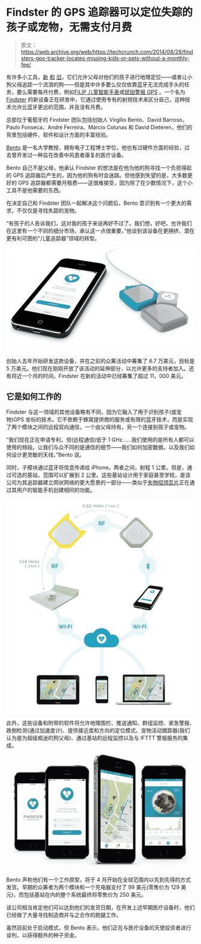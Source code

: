 # Findster 的 GPS 追踪器可以定位失踪的孩子或宠物，无需支付月费 

> 原文：<https://web.archive.org/web/https://techcrunch.com/2014/08/28/findsters-gps-tracker-locates-missing-kids-or-pets-without-a-monthly-fee/>

有许多小工具，[新](https://web.archive.org/web/20221007150808/https://beta.techcrunch.com/2014/04/30/tinitell-kickstarter/) [和](https://web.archive.org/web/20221007150808/https://beta.techcrunch.com/2014/03/16/hands-on-with-hereo-the-small-and-simple-gps-watch-made-especially-for-kids/) [旧](https://web.archive.org/web/20221007150808/http://www.amazon.com/s/ref=nb_sb_ss_i_0_11?url=search-alias%3Daps&field-keywords=gps+child+tracker&sprefix=gps+child+t%2Caps%2C223&rh=i%3Aaps%2Ck%3Agps+child+tracker)，它们允许父母对他们的孩子进行地理定位——或者让小狗父母追踪一个流浪的狗——但是其中许多要么仅仅依靠蓝牙无法完成手头的任务，要么需要每月付费，例如[FiLIP 儿童智能手表](https://web.archive.org/web/20221007150808/http://webshop.myfilip.com/)或[琥珀警报 GPS](https://web.archive.org/web/20221007150808/http://www.amberalertgps.com/) 。一个名为 [Findster](https://web.archive.org/web/20221007150808/http://www.getfindster.com/) 的新设备正在研发中，它通过使用专有的射频技术来区分自己，这种技术允许比蓝牙更远的范围，并且没有月费。

总部位于葡萄牙的 Findster 团队包括创始人 Virgílio Bento、David Barroso、Paulo Fonseca、André Ferreira、Márcio Colunas 和 David Dieteren，他们的背景包括硬件、软件和设计方面的丰富经验。

[Bento](https://web.archive.org/web/20221007150808/http://pt.linkedin.com/in/vbento/en) 是一名大学教授，拥有电子工程博士学位，他也有过硬件方面的经验，过去曾开发过一种旨在改善中风患者康复的医疗设备。

Bento 自己不是父母，他承认 Findster 的想法是在他为他的狗寻找一个负担得起的 GPS 追踪器后产生的，因为他的狗有时会迷路。但他感到失望的是，大多数更好的 GPS 追踪器都需要月租费——这很难接受，因为除了在少数情况下，这个小工具不是他需要的东西。

在决定自己和 Findster 团队一起解决这个问题后，Bento 意识到有一个更大的需求，不仅仅是寻找失踪的宠物。

“有孩子的人告诉我们，这对我的孩子来说再好不过了。我们想，好吧，也许我们在这里有一个不同的细分市场，承认这一点很重要，”他谈到该设备在更拥挤、潜在更有利可图的“儿童追踪器”领域的转型。

![20140514154932-_two_devices](img/c30c0dce140bd2c828714ec9af60bb9e.png)

创始人去年开始研发这款设备，并在之前的众筹活动中筹集了 6.7 万美元，目标是 5 万美元。他们现在刚刚开放了该活动的延伸部分，以允许更多的支持者加入。还有将近一个月的时间，Findster 在新的活动中已经筹集了超过 11，000 美元。

## 它是如何工作的

Findster 与这一领域的其他设备略有不同，因为它融入了用于识别孩子(或宠物)GPS 坐标的技术。它不依赖于蜂窝提供商的服务或有限的蓝牙技术，而是实现了两个模块之间的远程双向通信，一个由父母持有，另一个连接到孩子或宠物。

“我们现在正在申请专利，但(远程通信)低于 1 GHz……我们使用的是所有人都可以使用的频段。让我们与众不同的是通信的细节——我们如何加密数据，以及我们如何设计更灵敏的天线，”Bento 说。

同时，子模块通过蓝牙将信息传递给 iPhone。两者之间，射程 1 公里。但是，通过可选的基站，范围可以扩展到 2 公里。这些基站设计用于家庭甚至学校，是该公司为其追踪器建立网状网络的更大愿景的一部分——类似于[失物招领瓦片](https://web.archive.org/web/20221007150808/https://beta.techcrunch.com/2014/06/12/tile-the-lost-item-tracker-with-millions-in-crowdfunding-was-worth-the-wait/)正在通过其用户的智能手机创建相同的功能。

![20140514183134-Ecosystem](img/e86963eac9d8d3a073fc74343b8e94ec.png)

此外，这些设备和附带的软件将允许地理围栏、推送通知、群组监控、紧急警报、跌倒检测(通过加速度计)、提供接近度和方向的定位模式、宠物活动跟踪器(我们认为是为超级痴迷的狗父母)、通过基站的远程监控以及与 IFTTT 警报服务的集成。

![Composition_01](img/672d25135edfaeec69f46411b1f80d9a.png)

Bento 声称他们有一个工作原型，将于 4 月开始在全球范围内以先到先得的方式发货。早期的众筹者为两个模块和一个充电器支付了 99 美元(零售价为 129 美元)，而包括基站在内的整个系统最终将零售价为 250 美元。

该公司相当肯定他们可以达到他们的发货日期，在开发上述早期医疗设备时，他们已经做了大量寻找制造商并与之合作的跑腿工作。

虽然目前处于启动模式，但 Bento 表示，他们正在与医疗设备的天使投资者进行谈判，以获得额外的种子资金。